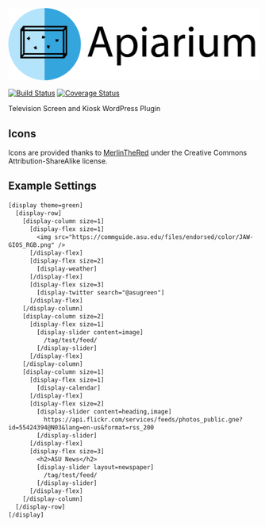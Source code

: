 ![Apiarium](documentation/images/apiarium-with-text.png)

[![Build Status](https://travis-ci.org/gios-asu/apiarium-wp-plugin.svg?branch=ivan-develop)](https://travis-ci.org/gios-asu/apiarium-wp-plugin) [![Coverage Status](https://coveralls.io/repos/gios-asu/apiarium-wp-plugin/badge.svg?branch=develop&service=github)](https://coveralls.io/github/gios-asu/apiarium-wp-plugin?branch=develop)

Television Screen and Kiosk WordPress Plugin

## Icons

Icons are provided thanks to [MerlinTheRed](http://merlinthered.deviantart.com/art/plain-weather-icons-157162192) under the Creative Commons Attribution-ShareAlike license.

## Example Settings

```
[display theme=green]
  [display-row]
    [display-column size=1]
      [display-flex size=1]
        <img src="https://commguide.asu.edu/files/endorsed/color/JAW-GIOS_RGB.png" />
      [/display-flex]
      [display-flex size=2]
        [display-weather]
      [/display-flex]
      [display-flex size=3]
        [display-twitter search="@asugreen"]
      [/display-flex]
    [/display-column]
    [display-column size=2]
      [display-flex size=1]
        [display-slider content=image]
          /tag/test/feed/
        [/display-slider]
      [/display-flex]
    [/display-column]
    [display-column size=1]
      [display-flex size=1]
        [display-calendar]
      [/display-flex]
      [display-flex size=2]
        [display-slider content=heading,image]
          https://api.flickr.com/services/feeds/photos_public.gne?id=55424394@N03&lang=en-us&format=rss_200
        [/display-slider]
      [/display-flex]
      [display-flex size=3]
        <h2>ASU News</h2>
        [display-slider layout=newspaper]
          /tag/test/feed/
        [/display-slider]
      [/display-flex]
    [/display-column]
  [/display-row]
[/display]
```